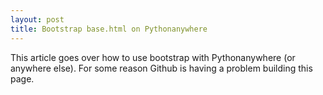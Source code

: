 ```yaml
---
layout: post
title: Bootstrap base.html on Pythonanywhere
---
```


This article goes over how to use bootstrap with Pythonanywhere (or anywhere else). For some reason Github is having a problem building this page.

